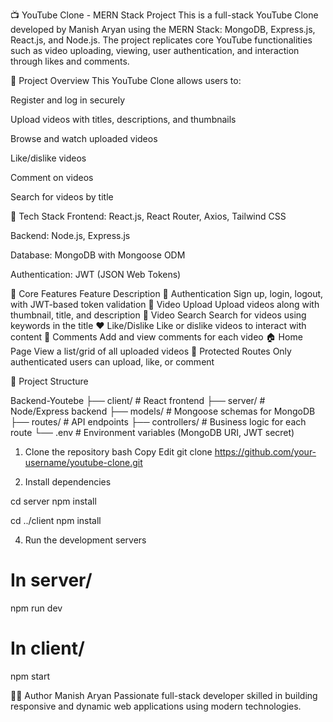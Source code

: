 📺 YouTube Clone - MERN Stack Project
This is a full-stack YouTube Clone developed by Manish Aryan using the MERN Stack: MongoDB, Express.js, React.js, and Node.js. The project replicates core YouTube functionalities such as video uploading, viewing, user authentication, and interaction through likes and comments.

📌 Project Overview
This YouTube Clone allows users to:

Register and log in securely

Upload videos with titles, descriptions, and thumbnails

Browse and watch uploaded videos

Like/dislike videos

Comment on videos

Search for videos by title

🔧 Tech Stack
Frontend: React.js, React Router, Axios, Tailwind CSS

Backend: Node.js, Express.js

Database: MongoDB with Mongoose ODM

Authentication: JWT (JSON Web Tokens)

🧩 Core Features
Feature	Description
👤 Authentication	Sign up, login, logout, with JWT-based token validation
🎥 Video Upload	Upload videos along with thumbnail, title, and description
🔎 Video Search	Search for videos using keywords in the title
❤️ Like/Dislike	Like or dislike videos to interact with content
💬 Comments	Add and view comments for each video
🏠 Home Page	View a list/grid of all uploaded videos
🔐 Protected Routes	Only authenticated users can upload, like, or comment


📁 Project Structure

Backend-Youtebe
├── client/           # React frontend
├── server/           # Node/Express backend
├── models/           # Mongoose schemas for MongoDB
├── routes/           # API endpoints
├── controllers/      # Business logic for each route
└── .env              # Environment variables (MongoDB URI, JWT secret)



1. Clone the repository
bash
Copy
Edit
git clone https://github.com/your-username/youtube-clone.git

3. Install dependencies

cd server
npm install

cd ../client
npm install

4. Run the development servers

# In server/
npm run dev

# In client/
npm start

👨‍💻 Author
Manish Aryan
Passionate full-stack developer skilled in building responsive and dynamic web applications using modern technologies.

